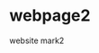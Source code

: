 # webpage2
website mark2
<html>
  <body>
    <style>
      body {
      background-image: url('https://c4.wallpaperflare.com/wallpaper/21/255/713/space-spaceship-planet-stars-wallpaper-preview.jpg');
      background-repeat: no-repeat;
      background-size: 100% 100%
      }
    </style>
  </body>
</html>
